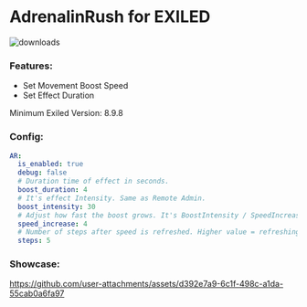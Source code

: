 # AdrenalinRush for EXILED

![downloads](https://img.shields.io/github/downloads/Vretu-Dev/AdrenalinRush/total)

### Features:
- Set Movement Boost Speed
- Set Effect Duration

Minimum Exiled Version: 8.9.8

### Config:

```yaml
AR:
  is_enabled: true
  debug: false
  # Duration time of effect in seconds.
  boost_duration: 4
  # It's effect Intensity. Same as Remote Admin.
  boost_intensity: 30
  # Adjust how fast the boost grows. It's BoostIntensity / SpeedIncrease. For example [30 Intensity / 4s Duration = 7,5 IntensityBoost per second].
  speed_increase: 4
  # Number of steps after speed is refreshed. Higher value = refreshing more frequently.
  steps: 5
```
### Showcase:
https://github.com/user-attachments/assets/d392e7a9-6c1f-498c-a1da-55cab0a6fa97


